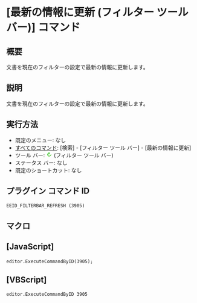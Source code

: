 # \[最新の情報に更新 (フィルター ツール バー)\] コマンド

## 概要

文書を現在のフィルターの設定で最新の情報に更新します。

## 説明

文書を現在のフィルターの設定で最新の情報に更新します。

## 実行方法

- 既定のメニュー: なし
- [すべてのコマンド](../../glossary/allcommands): \[検索\] \- \[フィルター ツール バー\] \- \[最新の情報に更新\]
- ツール バー: ![](../../images/refresh.png) (フィルター ツール バー)
- ステータス バー: なし
- 既定のショートカット: なし

## プラグイン コマンド ID

```
EEID_FILTERBAR_REFRESH (3905)
```

## マクロ

## \[JavaScript\]

```
editor.ExecuteCommandByID(3905);
```

## \[VBScript\]

```
editor.ExecuteCommandByID 3905
```

